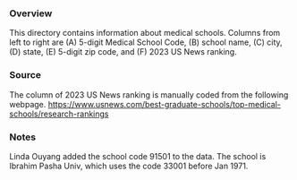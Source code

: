 ### Overview
This directory contains information about medical schools. Columns from left to right are (A) 5-digit Medical School Code, (B) school name, (C) city, (D) state, (E) 5-digit zip code, and (F) 2023 US News ranking.
 
### Source
The column of 2023 US News ranking is manually coded from the following webpage.
https://www.usnews.com/best-graduate-schools/top-medical-schools/research-rankings


### Notes
Linda Ouyang added the school code 91501 to the data. The school is Ibrahim Pasha Univ, which uses the code 33001 before Jan 1971.
